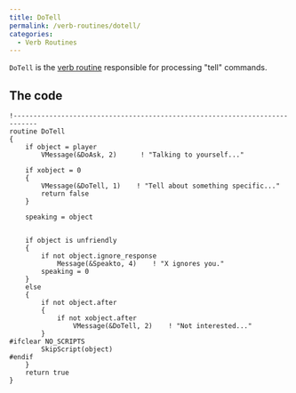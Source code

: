 ```yaml
---
title: DoTell
permalink: /verb-routines/dotell/
categories: 
  - Verb Routines
---
```


`DoTell` is the [verb routine](:Category:Verb_Routines)
responsible for processing "tell" commands.

## The code

    !----------------------------------------------------------------------------
    routine DoTell
    {
        if object = player
            VMessage(&DoAsk, 2)      ! "Talking to yourself..."

        if xobject = 0
        {
            VMessage(&DoTell, 1)    ! "Tell about something specific..."
            return false
        }

        speaking = object


        if object is unfriendly
        {
            if not object.ignore_response
                Message(&Speakto, 4)    ! "X ignores you."
            speaking = 0
        }
        else
        {
            if not object.after
            {
                if not xobject.after
                    VMessage(&DoTell, 2)    ! "Not interested..."
            }
    #ifclear NO_SCRIPTS
            SkipScript(object)
    #endif
        }
        return true
    }
